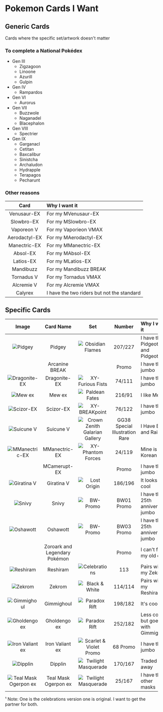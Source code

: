 # Pokemon Cards I Want

## Generic Cards
Cards where the specific set/artwork doesn't matter

### To complete a National Pokédex
- Gen III
    - Zigzagoon
    - Linoone
    - Azurill
    - Gulpin
- Gen IV
    - Rampardos
- Gen VI
    - Aurorus
- Gen VII
    - Buzzwole
    - Naganadel
    - Blacephalon
- Gen VIII
    - Spectrier
- Gen IX
    - Garganacl
    - Cetitan
    - Baxcalibur
    - Sinistcha
    - Archaludon
    - Hydrapple
    - Terapagos
    - Pecharunt

### Other reasons
Card|Why I want it
:-:|:--
Venusaur-EX|For my MVenusaur-EX
Slowbro-EX|For my MSlowbro-EX
Vaporeon V|For my Vaporieon VMAX
Aerodactyl-EX|For my MAerodactyl-EX
Manectric-EX|For my MManectric-EX
Absol-EX|For my MAbsol-EX
Latios-EX|For my MLatios-EX
Mandibuzz|For my Mandibuzz BREAK
Tornadus V|For my Tornadus VMAX
Alcremie V|For my Alcremie VMAX
Calyrex|I have the two riders but not the standard


## Specific Cards

Image|Card Name|Set|Number|Why I want it
:-:|:-:|:-:|:-:|:--
![Pidgey](https://www.pokemon.com/static-assets/content-assets/cms2/img/cards/web/SV03/SV03_EN_207.png)|Pidgey|![Obsidian Flames](https://www.pokemon.com/static-assets/content-assets/cms/img/tcg/expansion-symbols/_40x40/sv03-expansion-symbol.png)|207/227|I have the Pidgeotto and Pidgeot
&nbsp;|Arcanine BREAK||Promo|I have the jumbo
![Dragonite-EX](https://www.pokemon.com/static-assets/content-assets/cms2/img/cards/web/XY3/XY3_EN_74.png)|Dragonite-EX|![XY-Furious Fists](https://www.pokemon.com/static-assets/content-assets/cms/img/tcg/expansion-symbols/_40x40/xy3-expansion-symbol.png)|74/111|I have the jumbo
![Mew ex](https://www.pokemon.com/static-assets/content-assets/cms2/img/cards/web/SV4PT5/SV4PT5_EN_216.png)|Mew ex|![Paldean Fates](https://www.pokemon.com/static-assets/content-assets/cms/img/tcg/expansion-symbols/_40x40/sv4pt5-expansion-symbol.png)|216/91| I like Mew
![Scizor-EX](https://www.pokemon.com/static-assets/content-assets/cms2/img/cards/web/XY9/XY9_EN_76.png)|Scizor-EX|![XY-BREAKpoint](https://www.pokemon.com/static-assets/content-assets/cms/img/tcg/expansion-symbols/_40x40/xy9-expansion-symbol.png)|76/122|I have the jumbo
|![Suicune V](https://www.pokemon.com/static-assets/content-assets/cms2/img/cards/web/SWSH12PT5GG/SWSH12PT5GG_EN_GG38.png)|Suicune V|![Crown Zenith Galarian Gallery](https://www.pokemon.com/static-assets/content-assets/cms/img/tcg/expansion-symbols/_40x40/swsh12pt5gg-expansion-symbol.png)|GG38 Special Illustration Rare|I Have Entei and Raikou
![MManectric-EX](https://www.pokemon.com/static-assets/content-assets/cms2/img/cards/web/XY4/XY4_EN_24.png)|MManectric-EX|![XY-Phantom Forces](https://www.pokemon.com/static-assets/content-assets/cms/img/tcg/expansion-symbols/_40x40/xy4-expansion-symbol.png)|24/119|Mine is Korean
&nbsp;|MCamerupt-EX||Promo|I have the jumbo
![Giratina V](https://www.pokemon.com/static-assets/content-assets/cms2/img/cards/web/SWSH11/SWSH11_EN_186.png)|Giratina V|![Lost Origin](https://www.pokemon.com/static-assets/content-assets/cms/img/tcg/expansion-symbols/_40x40/swsh11-expansion-symbol.png)|186/196|It looks cool
![Snivy](https://www.pokemon.com/static-assets/content-assets/cms2/img/cards/web/BWP/BWP_EN_BW01.png)|Snivy|![BW-Promo](https://www.pokemon.com/static-assets/content-assets/cms/img/tcg/expansion-symbols/_40x40/black-star-promo.png)|BW01 Promo|I have the 25th anniversary jumbo
![Oshawott](https://www.pokemon.com/static-assets/content-assets/cms2/img/cards/web/BWP/BWP_EN_BW03.png)|Oshawott|![BW-Promo](https://www.pokemon.com/static-assets/content-assets/cms/img/tcg/expansion-symbols/_40x40/black-star-promo.png)|BW03 Promo|I have the 25th anniversary jumbo
&nbsp;|Zoroark and Legendary Pokémon||Promo|I can't find my old one
![Reshiram](https://www.pokemon.com/static-assets/content-assets/cms2/img/cards/web/CELC/CELC_EN_113_A.png)|Reshiram|![Celebrations](https://www.pokemon.com/static-assets/content-assets/cms/img/tcg/expansion-symbols/_40x40/25th-expansion-symbol.png)|113|Pairs with my Zekrom¹
![Zekrom](https://www.pokemon.com/static-assets/content-assets/cms2/img/cards/web/BW1/BW1_EN_114.png)|Zekrom|![Black & White](https://www.pokemon.com/static-assets/content-assets/cms-en-uk/img/tcg/expansion-symbols/bw1-expansion-symbol.png)|114/114|Pairs with my Reshiram¹
![Gimmighoul](https://www.pokemon.com/static-assets/content-assets/cms2/img/cards/web/SV04/SV04_EN_198.png)|Gimmighoul|![Paradox Rift](https://www.pokemon.com/static-assets/content-assets/cms/img/tcg/expansion-symbols/_40x40/sv04-expansion-symbol.png)|198/182|It's cool
![Gholdengo ex](https://www.pokemon.com/static-assets/content-assets/cms2/img/cards/web/SV04/SV04_EN_252.png)|Gholdengo ex|![Paradox Rift](https://www.pokemon.com/static-assets/content-assets/cms/img/tcg/expansion-symbols/_40x40/sv04-expansion-symbol.png)|252/182|Less cool but goes with Gimmighoul
![Iron Valiant ex](https://www.pokemon.com/static-assets/content-assets/cms2/img/cards/web/SVP/SVP_EN_68.png)|Iron Valiant ex|![Scarlet & Violet Promo](https://www.pokemon.com/static-assets/content-assets/cms/img/tcg/expansion-symbols/_40x40/svp-expansion-symbol.png)|68 Promo|I have the jumbo
![Dipplin](https://www.pokemon.com/static-assets/content-assets/cms2/img/cards/web/SV06/SV06_EN_170.png)|Dipplin|![Twilight Masquerade](https://www.pokemon.com/static-assets/content-assets/cms/img/tcg/expansion-symbols/_40x40/sv06-expansion-symbol.png)|170/167|Traded one away
![Teal Mask Ogerpon ex](https://www.pokemon.com/static-assets/content-assets/cms2/img/cards/web/SV06/SV06_EN_25.png)|Teal Mask Ogerpon ex|![Twilight Masquerade](https://www.pokemon.com/static-assets/content-assets/cms/img/tcg/expansion-symbols/_40x40/sv06-expansion-symbol.png)|25/167|I have the other masks

¹ Note: One is the celebrations version one is original. I want to get the partner for both.